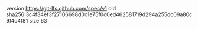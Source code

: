 version https://git-lfs.github.com/spec/v1
oid sha256:3c4f34ef3f27106698d0c1e75f0c0ed462581719d294a255dc09a80c9f4c4f81
size 63
